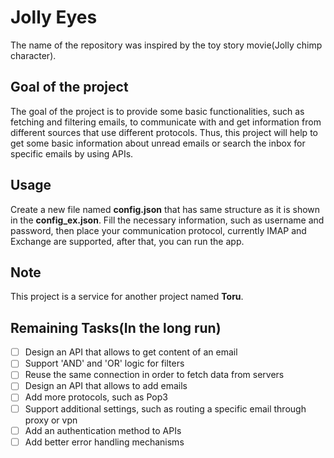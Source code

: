 # Jolly Eyes
The name of the repository was inspired by the toy story movie(Jolly chimp character).

## Goal of the project
The goal of the project is to provide some basic functionalities, such as fetching and filtering emails, to communicate with and get information from different sources 
that use different protocols. Thus, this project will help to get some basic information about unread emails or search the inbox for specific emails by using APIs.

## Usage
Create a new file named **config.json** that has same structure as it is shown in the **config_ex.json**. Fill the necessary information, such as username and password, then place your 
communication protocol, currently IMAP and Exchange are supported, after that, you can run the app.

## Note
This project is a service for another project named **Toru**.

## Remaining Tasks(In the long run)

- [ ] Design an API that allows to get content of an email
- [ ] Support 'AND' and 'OR' logic for filters
- [ ] Reuse the same connection in order to fetch data from servers
- [ ] Design an API that allows to add emails
- [ ] Add more protocols, such as Pop3
- [ ] Support additional settings, such as routing a specific email through proxy or vpn
- [ ] Add an authentication method to APIs
- [ ] Add better error handling mechanisms
